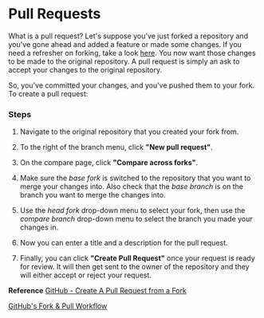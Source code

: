 # Pull Requests

What is a pull request? Let's suppose you've just forked a repository and you've gone ahead and added a feature or made some changes. If you need a refresher on forking, take a look [here](https://github.com/jeanshanchik/KVKRepo/blob/master/Git%20Collaboration%20Files/ForkingvsCloning.md). You now want those changes to be made to the original repository. A pull request is simply an ask to accept your changes to the original repository.

So, you've committed your changes, and you've pushed them to your fork. To create a pull request:

### Steps

1. Navigate to the original repository that you created your fork from.

2. To the right of the branch menu, click **"New pull request"**.

3. On the compare page, click **"Compare across forks"**.

4. Make sure the _base fork_ is switched to the repository that you want to merge your changes into. Also check that the _base branch_ is on the branch you want to merge the changes into.

5. Use the _head fork_ drop-down menu to select your fork, then use the _compare branch_ drop-down menu to select the branch you made your changes in.

6. Now you can enter a title and a description for the pull request. 

7. Finally, you can click **"Create Pull Request"** once your request is ready for review. It will then get sent to the owner of the repository and they will either accept or reject your request.




**Reference**
[GitHub - Create A Pull Request from a Fork](https://help.github.com/en/articles/creating-a-pull-request-from-a-fork)

[GitHub's Fork & Pull Workflow](https://reflectoring.io/github-fork-and-pull/)
